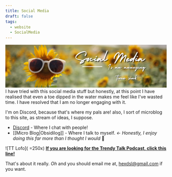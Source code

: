 ```yaml
---
title: Social Media
draft: false
tags:
  - website
  - SocialMedia
---
```

![Social Media Banner](SocialMedia.png)
I have tried with this social media stuff but honestly, at this point I have realised that even a toe dipped in the water makes me feel like I've wasted time. I have resolved that I am no longer engaging with it. 

 I'm on Discord, because that's where my pals are! also, I sort of microblog to this site, as stream of ideas, I suppose. 
- [Discord](https://discord.hexdsl.com) - Where I chat with people!
- [[Micro Blog|Obsidilog]] - Where I talk to myself. *<- Honestly, I enjoy doing this far more than I thought I would* 🥰

![TT Lofo](<Trendy Retro.png> =250x)
**[If you are looking for the Trendy Talk Podcast, click this line!](https://trendy.hexdsl.com)**

That's about it really. *Oh* and you should email me at, hexdsl@gmail.com if you want. 

